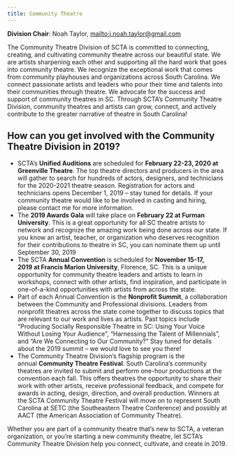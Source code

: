 ```yaml
---
title: Community Theatre
---
```

**Division Chair**: Noah Taylor, <mailto:j.noah.taylor@gmail.com>

The Community Theatre Division of SCTA is committed to connecting, creating, and cultivating community theatre across our beautiful state. We are artists sharpening each other and supporting all the hard work that goes into community theatre. We recognize the exceptional work that comes from community playhouses and organizations across South Carolina. We connect passionate artists and leaders who pour their time and talents into their communities through theatre. We advocate for the success and support of community theatres in SC. Through SCTA’s Community Theatre Division, community theatres and artists can grow, connect, and actively contribute to the greater narrative of theatre in South Carolina!

## How can you get involved with the Community Theatre Division in 2019?

* SCTA’s **Unified Auditions** are scheduled for **February 22-23, 2020 at Greenville Theatre**. The top theatre directors and producers in the area will gather to search for hundreds of actors, designers, and technicians for the 2020-2021 theatre season. Registration for actors and technicians opens December 1, 2019 – stay tuned for details. If your community theatre would like to be involved in casting and hiring, please contact me for more information.
* The **2019 Awards Gala** will take place on **February 22 at Furman University**. This is a great opportunity for all SC theatre artists to network and recognize the amazing work being done across our state. If you know an artist, teacher, or organization who deserves recognition for their contributions to theatre in SC, you can nominate them up until September 30, 2019
* The SCTA **Annual Convention** is scheduled for **November 15-17, 2019 at Francis Marion University**, Florence, SC. This is a unique opportunity for community theatre leaders and artists to learn in workshops, connect with other artists, find inspiration, and participate in one-of-a-kind opportunities with artists from across the state.
* Part of each Annual Convention is the **Nonprofit Summit**, a collaboration between the Community and Professional divisions. Leaders from nonprofit theatres across the state come together to discuss topics that are relevant to our work and lives as artists. Past topics include “Producing Socially Responsible Theatre in SC: Using Your Voice Without Losing Your Audience”, “Harnessing the Talent of Millennials”, and “Are We Connecting to Our Community?” Stay tuned for details about the 2019 summit – we would love to see you there!
* The Community Theatre Division’s flagship program is the annual **Community Theatre Festival**. South Carolina’s community theatres are invited to submit and perform one-hour productions at the convention each fall. This offers theatres the opportunity to share their work with other artists, receive professional feedback, and compete for awards in acting, design, direction, and overall production. Winners at the SCTA Community Theatre Festival will move on to represent South Carolina at SETC (the Southeastern Theatre Conference) and possibly at AACT (the American Association of Community Theatre).

Whether you are part of a community theatre that’s new to SCTA, a veteran organization, or you’re starting a new community theatre, let SCTA’s Community Theatre Division help you connect, cultivate, and create in 2019.
